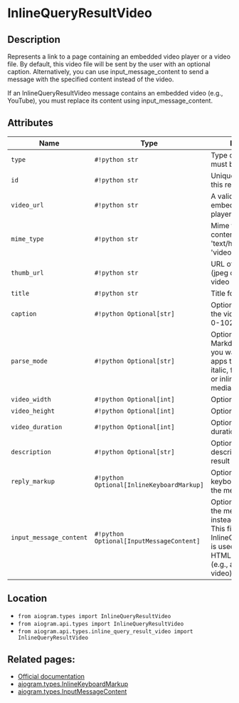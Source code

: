 # InlineQueryResultVideo

## Description

Represents a link to a page containing an embedded video player or a video file. By default, this video file will be sent by the user with an optional caption. Alternatively, you can use input_message_content to send a message with the specified content instead of the video.

If an InlineQueryResultVideo message contains an embedded video (e.g., YouTube), you must replace its content using input_message_content.


## Attributes

| Name | Type | Description |
| - | - | - |
| `type` | `#!python str` | Type of the result, must be video |
| `id` | `#!python str` | Unique identifier for this result, 1-64 bytes |
| `video_url` | `#!python str` | A valid URL for the embedded video player or video file |
| `mime_type` | `#!python str` | Mime type of the content of video url, 'text/html' or 'video/mp4' |
| `thumb_url` | `#!python str` | URL of the thumbnail (jpeg only) for the video |
| `title` | `#!python str` | Title for the result |
| `caption` | `#!python Optional[str]` | Optional. Caption of the video to be sent, 0-1024 characters |
| `parse_mode` | `#!python Optional[str]` | Optional. Send Markdown or HTML, if you want Telegram apps to show bold, italic, fixed-width text or inline URLs in the media caption. |
| `video_width` | `#!python Optional[int]` | Optional. Video width |
| `video_height` | `#!python Optional[int]` | Optional. Video height |
| `video_duration` | `#!python Optional[int]` | Optional. Video duration in seconds |
| `description` | `#!python Optional[str]` | Optional. Short description of the result |
| `reply_markup` | `#!python Optional[InlineKeyboardMarkup]` | Optional. Inline keyboard attached to the message |
| `input_message_content` | `#!python Optional[InputMessageContent]` | Optional. Content of the message to be sent instead of the video. This field is required if InlineQueryResultVideo is used to send an HTML-page as a result (e.g., a YouTube video). |



## Location

- `from aiogram.types import InlineQueryResultVideo`
- `from aiogram.api.types import InlineQueryResultVideo`
- `from aiogram.api.types.inline_query_result_video import InlineQueryResultVideo`

## Related pages:

- [Official documentation](https://core.telegram.org/bots/api#inlinequeryresultvideo)
- [aiogram.types.InlineKeyboardMarkup](../types/inline_keyboard_markup.md)
- [aiogram.types.InputMessageContent](../types/input_message_content.md)
